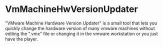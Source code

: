 VmMachineHwVersionUpdater
=========================
"VMware Machine Hardware Version Updater" is a small tool that lets you quickly change the hardware version of many vmware machines without editing the ".vmx" file or changing it in the vmware workstation or you just have the player.

